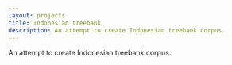 ```yaml
---
layout: projects
title: Indonesian treebank
description: An attempt to create Indonesian treebank corpus.
---
```


An attempt to create Indonesian treebank corpus.